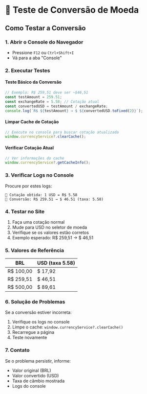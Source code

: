 # 🧪 Teste de Conversão de Moeda

## Como Testar a Conversão

### 1. Abrir o Console do Navegador
- Pressione `F12` ou `Ctrl+Shift+I`
- Vá para a aba "Console"

### 2. Executar Testes

#### Teste Básico da Conversão
```javascript
// Exemplo: R$ 259,51 deve ser ~$46,51
const testAmount = 259.51;
const exchangeRate = 5.58; // Cotação atual
const convertedUSD = testAmount / exchangeRate;
console.log(`R$ ${testAmount} → $ ${convertedUSD.toFixed(2)}`);
```

#### Limpar Cache de Cotação
```javascript
// Execute no console para buscar cotação atualizada
window.currencyService?.clearCache();
```

#### Verificar Cotação Atual
```javascript
// Ver informações do cache
window.currencyService?.getCacheInfo();
```

### 3. Verificar Logs no Console

Procure por estes logs:
```
💱 Cotação obtida: 1 USD = R$ 5.58
💱 Conversão: R$ 259.51 → $ 46.51 (taxa: 5.58)
```

### 4. Testar no Site

1. Faça uma cotação normal
2. Mude para USD no seletor de moeda
3. Verifique se os valores estão corretos
4. Exemplo esperado: R$ 259,51 → $ 46,51

### 5. Valores de Referência

| BRL | USD (taxa 5.58) |
|-----|------------------|
| R$ 100,00 | $ 17,92 |
| R$ 259,51 | $ 46,51 |
| R$ 500,00 | $ 89,61 |

### 6. Solução de Problemas

Se a conversão estiver incorreta:
1. Verifique os logs no console
2. Limpe o cache: `window.currencyService?.clearCache()`
3. Recarregue a página
4. Teste novamente

### 7. Contato

Se o problema persistir, informe:
- Valor original (BRL)
- Valor convertido (USD)
- Taxa de câmbio mostrada
- Logs do console 